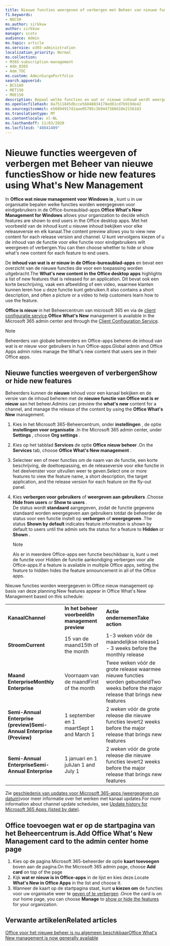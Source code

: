 ```yaml
---
title: Nieuwe functies weergeven of verbergen met Beheer van nieuwe functies
f1.keywords:
- NOCSH
ms.author: sirkkuw
author: sirkkuw
manager: scotv
audience: Admin
ms.topic: article
ms.service: o365-administration
localization_priority: Normal
ms.collection:
- M365-subscription-management
- Adm_O365
- Adm_TOC
ms.custom: AdminSurgePortfolio
search.appverid:
- BCS160
- MET150
- MOE150
description: Bepaal welke functies en wat er nieuwe inhoud wordt weergegeven in eindgebruikers in Office-bureaublad-apps voor Office.
ms.openlocfilehash: 8a7511845dbcce56848834178ed81cd7b919de42
ms.sourcegitcommit: e56894917d2aae05705c3b9447388d10e2156183
ms.translationtype: MT
ms.contentlocale: nl-NL
ms.lasthandoff: 11/03/2020
ms.locfileid: "48841409"
---
```

# <a name="show-or-hide-new-features-using-whats-new-management"></a><span data-ttu-id="c2030-103">Nieuwe functies weergeven of verbergen met Beheer van nieuwe functies</span><span class="sxs-lookup"><span data-stu-id="c2030-103">Show or hide new features using What's New Management</span></span>

<span data-ttu-id="c2030-104">In **Office wat nieuw management voor Windows is** , kunt u in uw organisatie bepalen welke functies worden weergegeven voor eindgebruikers in de Office-bureaublad-apps.</span><span class="sxs-lookup"><span data-stu-id="c2030-104">**Office What's New Management for Windows** allows your organization to decide which features are shown to end users in the Office desktop apps.</span></span> <span data-ttu-id="c2030-105">Met het voorbeeld van de inhoud kunt u nieuwe inhoud bekijken voor elke releaseversie en elk kanaal.</span><span class="sxs-lookup"><span data-stu-id="c2030-105">The content preview allows you to view new content for each release version and channel.</span></span> <span data-ttu-id="c2030-106">U kunt vervolgens kiezen of u de inhoud van de functie voor elke functie voor eindgebruikers wilt weergeven of verbergen.</span><span class="sxs-lookup"><span data-stu-id="c2030-106">You can then choose whether to hide or show what's new content for each feature to end users.</span></span> 

<span data-ttu-id="c2030-107">De **inhoud van wat is er nieuw in de Office-bureaublad-apps** en bevat een overzicht van de nieuwe functies die voor een toepassing worden uitgebracht.</span><span class="sxs-lookup"><span data-stu-id="c2030-107">The **What's new content in the Office desktop apps** highlights a list of new features that is released for an application.</span></span> <span data-ttu-id="c2030-108">Dit bevat ook een korte beschrijving, vaak een afbeelding of een video, waarmee klanten kunnen leren hoe u deze functie kunt gebruiken.</span><span class="sxs-lookup"><span data-stu-id="c2030-108">It also contains a short description, and often a picture or a video to help customers learn how to use the feature.</span></span> 

<span data-ttu-id="c2030-109">**Office is nieuw** in het Beheercentrum van microsoft 365 en via de [client configuratie service](https://config.office.com).</span><span class="sxs-lookup"><span data-stu-id="c2030-109">**Office What's New** management is available in the Microsoft 365 admin center and through the [Client Configuration Service](https://config.office.com).</span></span>

> [!NOTE]
> <span data-ttu-id="c2030-110">Beheerders van globale beheerders en Office-apps beheren de inhoud van wat is er nieuw voor gebruikers in hun Office-apps.</span><span class="sxs-lookup"><span data-stu-id="c2030-110">Global admin and Office Apps admin roles manage the What's new content that users see in their Office apps.</span></span>

##  <a name="show-or-hide-new-features"></a><span data-ttu-id="c2030-111">Nieuwe functies weergeven of verbergen</span><span class="sxs-lookup"><span data-stu-id="c2030-111">Show or hide new features</span></span> 

<span data-ttu-id="c2030-112">Beheerders kunnen de **nieuwe** inhoud voor een kanaal bekijken en de versie van de inhoud beheren met de **nieuwe functie van Office wat is er nieuw** aan het beheer.</span><span class="sxs-lookup"><span data-stu-id="c2030-112">Admins can preview the **what's new** content for a channel, and manage the release of the content by using the **Office What's New** management.</span></span>

1. <span data-ttu-id="c2030-113">Kies in het Microsoft 365-Beheercentrum, onder **instellingen** , de optie **instellingen voor organisatie** .</span><span class="sxs-lookup"><span data-stu-id="c2030-113">In the Microsoft 365 admin center, under **Settings** , choose **Org settings** .</span></span>
2. <span data-ttu-id="c2030-114">Kies op het tabblad **Services** de optie **Office nieuw beheer** .</span><span class="sxs-lookup"><span data-stu-id="c2030-114">On the **Services** tab, choose **Office What's New management** .</span></span>
3. <span data-ttu-id="c2030-115">Selecteer een of meer functies om de naam van de functie, een korte beschrijving, de doeltoepassing, en de releaseversie voor elke functie in het deelvenster voor uitvullen weer te geven.</span><span class="sxs-lookup"><span data-stu-id="c2030-115">Select one or more features to view the feature name, a short description, the target application, and the release version for each feature on the fly-out panel.</span></span>
4. <span data-ttu-id="c2030-116">Kies **verbergen voor gebruikers** of **weergeven aan gebruikers** .</span><span class="sxs-lookup"><span data-stu-id="c2030-116">Choose **Hide from users** or **Show to users** .</span></span>  
    <span data-ttu-id="c2030-117">De status wordt **standaard** aangegeven, zodat de functie gegevens standaard worden weergegeven aan gebruikers totdat de beheerder de status voor een functie instelt op **verborgen** of **weergegeven** .</span><span class="sxs-lookup"><span data-stu-id="c2030-117">The status **Shown by default** indicates feature information is shown by default to users until the admin sets the status for a feature to **Hidden** or **Shown** .</span></span>  

    > [!NOTE]
    > <span data-ttu-id="c2030-118">Als er in meerdere Office-apps een functie beschikbaar is, kunt u met de functie voor Hidden de functie aankondiging verbergen voor alle Office-apps.</span><span class="sxs-lookup"><span data-stu-id="c2030-118">If a feature is available in multiple Office apps, setting the feature to hidden hides the feature announcement in all of the Office apps.</span></span>

<span data-ttu-id="c2030-119">Nieuwe functies worden weergegeven in Office nieuw management op basis van deze planning:</span><span class="sxs-lookup"><span data-stu-id="c2030-119">New features appear in Office What's New Management based on this schedule:</span></span>

||||
|:-----|:-----|:-----|
|<span data-ttu-id="c2030-120">**Kanaal**</span><span class="sxs-lookup"><span data-stu-id="c2030-120">**Channel**</span></span> <br/> |<span data-ttu-id="c2030-121">**In het beheer voorbeeld**</span><span class="sxs-lookup"><span data-stu-id="c2030-121">**In management preview**</span></span> <br/> |<span data-ttu-id="c2030-122">**Actie ondernemen**</span><span class="sxs-lookup"><span data-stu-id="c2030-122">**Take action**</span></span> <br/> |
|<span data-ttu-id="c2030-123">**Stroom**</span><span class="sxs-lookup"><span data-stu-id="c2030-123">**Current**</span></span> <br/> |<span data-ttu-id="c2030-124">15 van de maand</span><span class="sxs-lookup"><span data-stu-id="c2030-124">15th of the month</span></span>  <br/> |<span data-ttu-id="c2030-125">1-3 weken vóór de maandelijkse release</span><span class="sxs-lookup"><span data-stu-id="c2030-125">1 - 3 weeks before the monthly release</span></span> <br/> |
|<span data-ttu-id="c2030-126">**Maand Enterprise**</span><span class="sxs-lookup"><span data-stu-id="c2030-126">**Monthly Enterprise**</span></span> <br/> |<span data-ttu-id="c2030-127">Voornaam van de maand</span><span class="sxs-lookup"><span data-stu-id="c2030-127">First of the month</span></span>  <br/> |<span data-ttu-id="c2030-128">Twee weken vóór de grote release waarmee nieuwe functies worden gebundeld</span><span class="sxs-lookup"><span data-stu-id="c2030-128">Two weeks before the major release that brings new features</span></span> |
|<span data-ttu-id="c2030-129">**Semi-Annual Enterprise (preview)**</span><span class="sxs-lookup"><span data-stu-id="c2030-129">**Semi-Annual Enterprise (Preview)**</span></span> <br/> |<span data-ttu-id="c2030-130">1 september en 1 maart</span><span class="sxs-lookup"><span data-stu-id="c2030-130">Sept 1 and March 1</span></span> <br/> | <span data-ttu-id="c2030-131">2 weken vóór de grote release die nieuwe functies levert</span><span class="sxs-lookup"><span data-stu-id="c2030-131">2 weeks before the major release that brings new features</span></span>|
|<span data-ttu-id="c2030-132">**Semi-Annual Enterprise**</span><span class="sxs-lookup"><span data-stu-id="c2030-132">**Semi-Annual Enterprise**</span></span> <br/> |<span data-ttu-id="c2030-133">1 januari en 1 juli</span><span class="sxs-lookup"><span data-stu-id="c2030-133">Jan 1 and July 1</span></span> <br/> | <span data-ttu-id="c2030-134">2 weken vóór de grote release die nieuwe functies levert</span><span class="sxs-lookup"><span data-stu-id="c2030-134">2 weeks before the major release that brings new features</span></span><br/> |

<span data-ttu-id="c2030-135">Zie [geschiedenis van updates voor Microsoft 365-apps (weergegeven op datum)](https://docs.microsoft.com/officeupdates/update-history-microsoft365-apps-by-date)voor meer informatie over het werken met kanaal updates.</span><span class="sxs-lookup"><span data-stu-id="c2030-135">For more information about channel update schedules, see [Update history for Microsoft 365 Apps (listed by date)](https://docs.microsoft.com/officeupdates/update-history-microsoft365-apps-by-date).</span></span>

## <a name="add-office-whats-new-management-card-to-the-admin-center-home-page"></a><span data-ttu-id="c2030-136">Office toevoegen wat er op de startpagina van het Beheercentrum is.</span><span class="sxs-lookup"><span data-stu-id="c2030-136">Add Office What's New Management card to the admin center home page</span></span>

1. <span data-ttu-id="c2030-137">Kies op de pagina Microsoft 365-beheerder de optie **kaart toevoegen** boven aan de pagina.</span><span class="sxs-lookup"><span data-stu-id="c2030-137">On the Microsoft 365 admin page, choose **Add card** on top of the page</span></span>
2. <span data-ttu-id="c2030-138">Kijk **wat er nieuw is in Office-apps** in de lijst en kies deze.</span><span class="sxs-lookup"><span data-stu-id="c2030-138">Locate **What's New in Office Apps** in the list and choose it.</span></span>
3. <span data-ttu-id="c2030-139">Wanneer de kaart op de startpagina staat, kunt **u kiezen om** de functies voor uw organisatie weer te [geven of te verbergen](#show-or-hide-new-features) .</span><span class="sxs-lookup"><span data-stu-id="c2030-139">Once the card is on our home page, you can choose **Manage** to [show or hide the features](#show-or-hide-new-features) for your organization.</span></span> 


## <a name="related-articles"></a><span data-ttu-id="c2030-140">Verwante artikelen</span><span class="sxs-lookup"><span data-stu-id="c2030-140">Related articles</span></span>

[<span data-ttu-id="c2030-141">Office voor het nieuwe beheer is nu algemeen beschikbaar</span><span class="sxs-lookup"><span data-stu-id="c2030-141">Office What's New management is now generally available</span></span>](https://techcommunity.microsoft.com/t5/microsoft-365-blog/office-what-s-new-management-is-now-generally-available/ba-p/1179954)